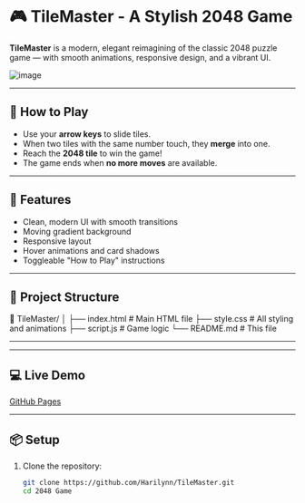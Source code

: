 # 🎮 TileMaster - A Stylish 2048 Game

**TileMaster** is a modern, elegant reimagining of the classic 2048 puzzle game — with smooth animations, responsive design, and a vibrant UI.

![image](https://github.com/user-attachments/assets/787b1f7a-6ddf-41ca-81ad-7d67b9454be0)


---

## 🚀 How to Play

- Use your **arrow keys** to slide tiles.
- When two tiles with the same number touch, they **merge** into one.
- Reach the **2048 tile** to win the game!
- The game ends when **no more moves** are available.

---

## 🎨 Features

- Clean, modern UI with smooth transitions
- Moving gradient background
- Responsive layout
- Hover animations and card shadows
- Toggleable "How to Play" instructions

---

## 📁 Project Structure

📁 TileMaster/
│
├── index.html # Main HTML file
├── style.css # All styling and animations
├── script.js # Game logic
└── README.md # This file

---


---

## 💻 Live Demo

[GitHub Pages](https://pages.github.com/)

---

## 📦 Setup

1. Clone the repository:
   ```bash
   git clone https://github.com/Harilynn/TileMaster.git
   cd 2048 Game

